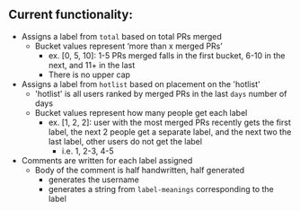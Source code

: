 ## Current functionality:

* Assigns a label from `total` based on total PRs merged
    * Bucket values represent ‘more than x merged PRs’
        * ex. [0, 5, 10]: 1-5 PRs merged falls in the first bucket, 6-10 in the next, and 11+ in the last
        * There is no upper cap
* Assigns a label from `hotlist` based on placement on the 'hotlist'
    * 'hotlist' is all users ranked by merged PRs in the last `days` number of days
    * Bucket values represent how many people get each label
        * ex. [1, 2, 2]: user with the most merged PRs recently gets the first label, the next 2 people get a separate label, and the next two the last label, other users do not get the label
            * i.e. 1, 2-3, 4-5
* Comments are written for each label assigned
    * Body of the comment is half handwritten, half generated
        * generates the username
        * generates a string from `label-meanings` corresponding to the label


